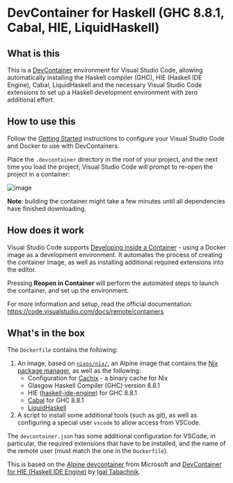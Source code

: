# DevContainer for Haskell (GHC 8.8.1, Cabal, HIE, LiquidHaskell)

## What is this

This is a [DevContainer](https://code.visualstudio.com/docs/remote/containers) environment for Visual Studio Code, allowing automatically installing the Haskell compiler (GHC), HIE (Haskell IDE Engine), Cabal, LiquidHaskell and the necessary Visual Studio Code extensions to set up a Haskell development environment with zero additional effort.

## How to use this

Follow the [Getting Started](https://code.visualstudio.com/docs/remote/containers#_getting-started) instructions to configure your Visual Studio Code and Docker to use with DevContainers.

Place the `.devcontainer` directory in the root of your project, and the next time you load the project, Visual Studio Code will prompt to re-open the project in a container:

![image](https://user-images.githubusercontent.com/601206/73298150-7bfac580-4215-11ea-81d3-a8fabab98e30.png)

**Note**: building the container might take a few minutes until all dependencies have finished downloading.

## How does it work

Visual Studio Code supports [Developing inside a Container](https://code.visualstudio.com/docs/remote/containers) - using a Docker image as a development environment. It automates the process of creating the container image, as well as installing additional required extensions into the editor.

Pressing **Reopen in Container** will perform the automated steps to launch the container, and set up the environment.

For more information and setup, read the official documentation: <https://code.visualstudio.com/docs/remote/containers>

## What's in the box

The `Dockerfile` contains the following:

1. An image, based on [`nixos/nix/`](https://hub.docker.com/r/nixos/nix/), an Alpine image that contains the [Nix package manager](https://nixos.org/nix/), as well as the following:
   * Configuration for [Cachix](https://cachix.org/) - a binary cache for Nix
   * Glasgow Haskell Compiler (GHC) version 8.8.1
   * HIE ([haskell-ide-engine](https://github.com/haskell/haskell-ide-engine)) for GHC 8.8.1
   * [Cabal](https://www.haskell.org/cabal/) for GHC 8.8.1
   * [LiquidHaskell](https://ucsd-progsys.github.io/liquidhaskell-blog/)
2. A script to install some additional tools (such as git), as well as configuring a special user `vscode` to allow access from VSCode.

The `devcontainer.json` has some additional configuration for VSCode, in particular, the required extensions that have to be installed, and the name of the remote user (must match the one in the `Dockerfile`).

This is based on the [Alpine devcontainer](https://github.com/microsoft/vscode-dev-containers/tree/master/containers/alpine-3.10-git/.devcontainer) from Microsoft and [DevContainer for HIE (Haskell IDE Engine)](https://github.com/hmemcpy/haskell-hie-devcontainer) by [Igal Tabachnik](https://github.com/hmemcpy).
